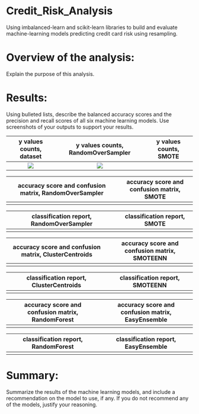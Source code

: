 # Credit_Risk_Analysis
Using imbalanced-learn and scikit-learn libraries to build and evaluate machine-learning models predicting credit card risk using resampling. 
# Overview of the analysis: 
Explain the purpose of this analysis.

# Results: 
Using bulleted lists, describe the balanced accuracy scores and the precision and recall scores of all six machine learning models. Use screenshots of your outputs to support your results.

| y values counts, dataset |  y values counts, RandomOverSampler | y values counts, SMOTE
:-------------------------:|:-------------------------:|:---------------------------:
![](outputs/output_Biotouch/18-15_02-02-2018/Identification/ITALIC/ITALIC_movementPoints_cmc.png)  |  ![](outputs/output_Biotouch/18-15_02-02-2018/Identification/BLOCK_LETTERS/BLOCK_LETTERS_movementPoints_cmc.png)

| accuracy score and confusion matrix, RandomOverSampler | accuracy score and confusion matrix, SMOTE 
:------------------------:|:---------------------------------:
![]() | ![]()

| classification report, RandomOverSampler | classification report, SMOTE 
:---------------------:|:---------------------------:
![]() | ![]()

| accuracy score and confusion matrix, ClusterCentroids | accuracy score and confusion matrix, SMOTEENN |
:----------------------:|:------------------------------:
![]() | ![]()

| classification report, ClusterCentroids | classification report, SMOTEENN |
:-------------------------:|:---------------------------------:
![]() | ![]()

| accuracy score and confusion matrix, RandomForest | accuracy score and confusion matrix, EasyEnsemble 
:--------------------------:|:------------------------------------:
![]() | ![]()

| classification report, RandomForest | classification report, EasyEnsemble
:-------------------------------:|:---------------------------:
![]() | ![]() 

# Summary: 
Summarize the results of the machine learning models, and include a recommendation on the model to use, if any. If you do not recommend any of the models, justify your reasoning.
